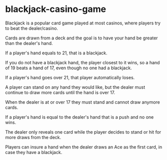 # blackjack-casino-game
Blackjack is a popular card game played at most casinos, where players try to beat the dealer/casino.

Cards are drawn from a deck and the goal is to have your hand be greater than the dealer's hand. 

If a player's hand equals to 21, that is a blackjack.

If you do not have a blackjack hand, the player closest to it wins, so a hand of 19 beats a hand of 17, even though no one had a blackjack.

If a player's hand goes over 21, that player automatically loses.

A player can stand on any hand they would like, but the dealer must continue to draw more cards until the hand is over 17.

When the dealer is at or over 17 they must stand and cannot draw anymore cards.

If a player's hand is equal to the dealer's hand that is a push and no one wins.

The dealer only reveals one card while the player decides to stand or hit for more draws from the deck.

Players can insure a hand when the dealer draws an Ace as the first card, in case they have a blackjack.
